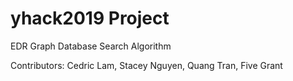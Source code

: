 # yhack2019 Project
EDR Graph Database Search Algorithm

Contributors: Cedric Lam, Stacey Nguyen, Quang Tran, Five Grant



